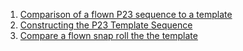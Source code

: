 
1. [Comparison of a flown P23 sequence to a template](https://pyflightcoach.github.io/PyFlightCoach/p23_post_process.html)
2. [Constructing the P23 Template Sequence](https://pyflightcoach.github.io/PyFlightCoach/p23_template.html)
3. [Compare a flown snap roll the the template](https://pyflightcoach.github.io/PyFlightCoach/snap_rolls.html)


